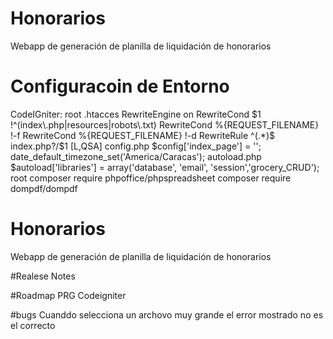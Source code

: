 # Honorarios
Webapp de generación de planilla de liquidación de honorarios

# Configuracoin de Entorno
CodeIGniter:
	root .htacces
		RewriteEngine on
		RewriteCond $1 !^(index\.php|resources|robots\.txt)
		RewriteCond %{REQUEST_FILENAME} !-f
		RewriteCond %{REQUEST_FILENAME} !-d
		RewriteRule ^(.*)$ index.php?/$1 [L,QSA]
	config.php 
		$config['index_page'] = '';
		date_default_timezone_set('America/Caracas');
	autoload.php
		$autoload['libraries'] =  array('database', 'email', 'session','grocery_CRUD');
	root 
		composer require phpoffice/phpspreadsheet
		composer require dompdf/dompdf
		
# Honorarios
Webapp de generación de planilla de liquidación de honorarios

#Realese Notes


#Roadmap
	PRG Codeigniter

#bugs
	Cuanddo selecciona un archovo muy grande el error mostrado no es el correcto

